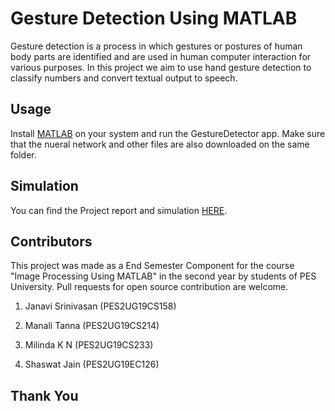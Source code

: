 # Gesture Detection Using MATLAB

Gesture detection is a process in which gestures or postures of human body parts are identified and are used in human computer interaction for various purposes. In this project we aim to use hand gesture detection to classify numbers and convert textual output to speech.

## Usage

Install [MATLAB](https://in.mathworks.com/help/install/install-products.html) on your system and run the GestureDetector app. Make sure that the nueral network and other files are also downloaded on the same folder. 

## Simulation

You can find the Project report and simulation [HERE]().

## Contributors
This project was made as a End Semester Component for the course "Image Processing Using MATLAB" in the second year by students of PES University. Pull requests for open source contribution are welcome.

1. Janavi Srinivasan (PES2UG19CS158)

2. Manali Tanna (PES2UG19CS214)

3. Milinda K N (PES2UG19CS233)

4. Shaswat Jain (PES2UG19EC126)

## Thank You